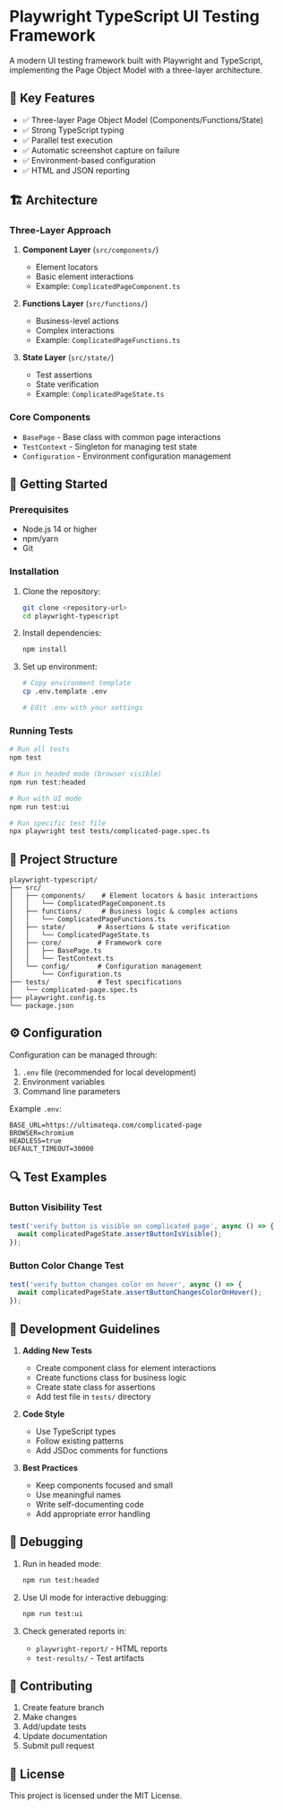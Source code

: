 # Playwright TypeScript UI Testing Framework

A modern UI testing framework built with Playwright and TypeScript, implementing the Page Object Model with a three-layer architecture.

## 🎯 Key Features

- ✅ Three-layer Page Object Model (Components/Functions/State)
- ✅ Strong TypeScript typing
- ✅ Parallel test execution
- ✅ Automatic screenshot capture on failure
- ✅ Environment-based configuration
- ✅ HTML and JSON reporting

## 🏗 Architecture

### Three-Layer Approach

1. **Component Layer** (`src/components/`)
   - Element locators
   - Basic element interactions
   - Example: `ComplicatedPageComponent.ts`

2. **Functions Layer** (`src/functions/`)
   - Business-level actions
   - Complex interactions
   - Example: `ComplicatedPageFunctions.ts`

3. **State Layer** (`src/state/`)
   - Test assertions
   - State verification
   - Example: `ComplicatedPageState.ts`

### Core Components

- `BasePage` - Base class with common page interactions
- `TestContext` - Singleton for managing test state
- `Configuration` - Environment configuration management

## 🚀 Getting Started

### Prerequisites

- Node.js 14 or higher
- npm/yarn
- Git

### Installation

1. Clone the repository:
   ```bash
   git clone <repository-url>
   cd playwright-typescript
   ```

2. Install dependencies:
   ```bash
   npm install
   ```

3. Set up environment:
   ```bash
   # Copy environment template
   cp .env.template .env
   
   # Edit .env with your settings
   ```

### Running Tests

```bash
# Run all tests
npm test

# Run in headed mode (browser visible)
npm run test:headed

# Run with UI mode
npm run test:ui

# Run specific test file
npx playwright test tests/complicated-page.spec.ts
```

## 📁 Project Structure

```
playwright-typescript/
├── src/
│   ├── components/    # Element locators & basic interactions
│   │   └── ComplicatedPageComponent.ts
│   ├── functions/     # Business logic & complex actions
│   │   └── ComplicatedPageFunctions.ts
│   ├── state/        # Assertions & state verification
│   │   └── ComplicatedPageState.ts
│   ├── core/         # Framework core
│   │   ├── BasePage.ts
│   │   └── TestContext.ts
│   └── config/       # Configuration management
│       └── Configuration.ts
├── tests/            # Test specifications
│   └── complicated-page.spec.ts
├── playwright.config.ts
└── package.json
```

## ⚙️ Configuration

Configuration can be managed through:
1. `.env` file (recommended for local development)
2. Environment variables
3. Command line parameters

Example `.env`:
```env
BASE_URL=https://ultimateqa.com/complicated-page
BROWSER=chromium
HEADLESS=true
DEFAULT_TIMEOUT=30000
```

## 🔍 Test Examples

### Button Visibility Test
```typescript
test('verify button is visible on complicated page', async () => {
  await complicatedPageState.assertButtonIsVisible();
});
```

### Button Color Change Test
```typescript
test('verify button changes color on hover', async () => {
  await complicatedPageState.assertButtonChangesColorOnHover();
});
```

## 📝 Development Guidelines

1. **Adding New Tests**
   - Create component class for element interactions
   - Create functions class for business logic
   - Create state class for assertions
   - Add test file in `tests/` directory

2. **Code Style**
   - Use TypeScript types
   - Follow existing patterns
   - Add JSDoc comments for functions

3. **Best Practices**
   - Keep components focused and small
   - Use meaningful names
   - Write self-documenting code
   - Add appropriate error handling

## 🐛 Debugging

1. Run in headed mode:
   ```bash
   npm run test:headed
   ```

2. Use UI mode for interactive debugging:
   ```bash
   npm run test:ui
   ```

3. Check generated reports in:
   - `playwright-report/` - HTML reports
   - `test-results/` - Test artifacts

## 🤝 Contributing

1. Create feature branch
2. Make changes
3. Add/update tests
4. Update documentation
5. Submit pull request

## 📄 License

This project is licensed under the MIT License. 